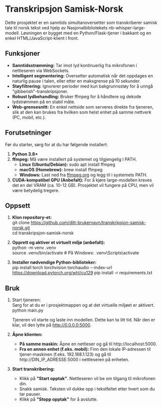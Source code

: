 # **Transkripsjon Samisk-Norsk**

Dette prosjektet er en sanntids simultanoversetter som transkriberer samisk tale til norsk tekst ved hjelp av Nasjonalbibliotekets nb-whisper-large-modell. Løsningen er bygget med en Python/Flask-tjener i bakkant og en enkel HTML/JavaScript-klient i front.

## **Funksjoner**

* **Sanntidsstrømming:** Tar imot lyd kontinuerlig fra mikrofonen i nettleseren via WebSockets.  
* **Intelligent segmentering:** Oversetter automatisk når det oppdages en naturlig pause i talen, eller etter en maksgrense på 10 sekunder.  
* **Støyfiltrering:** Ignorerer perioder med kun bakgrunnsstøy for å unngå "gibberish"-transkripsjoner.  
* **Robust lydbehandling:** Bruker ffmpeg for å håndtere og dekode lydstrømmen på en stabil måte.  
* **Web-grensesnitt:** En enkel nettside som serveres direkte fra tjeneren, slik at den kan brukes fra hvilken som helst enhet på samme nettverk (PC, mobil, etc.).

## **Forutsetninger**

Før du starter, sørg for at du har følgende installert:

1. **Python 3.8+**  
2. **ffmpeg:** Må være installert på systemet og tilgjengelig i PATH.  
   * **Linux (Ubuntu/Debian):** sudo apt install ffmpeg  
   * **macOS (Homebrew):** brew install ffmpeg  
   * **Windows:** Last ned fra [ffmpeg.org](https://ffmpeg.org/download.html) og legg til i systemets PATH.  
3. **CUDA-kompatibel GPU (Anbefalt):** For å kjøre large-modellen kreves det en del VRAM (ca. 10-12 GB). Prosjektet vil fungere på CPU, men vil være betydelig tregere.

## **Oppsett**

1. **Klon repository-et:**  
   git clone https://github.com/ditt-brukernavn/transkripsjon-samisk-norsk.git  
   cd transkripsjon-samisk-norsk

2. **Opprett og aktiver et virtuelt miljø (anbefalt):**  
   python \-m venv .venv  
   source .venv/bin/activate  \# På Windows: .venv\\Scripts\\activate

3. **Installer nødvendige Python-biblioteker:**  
   pip install torch torchvision torchaudio --index-url https://download.pytorch.org/whl/cu129
   pip install \-r requirements.txt

## **Bruk**

1. Start tjeneren:  
   Sørg for at du er i prosjektmappen og at det virtuelle miljøet er aktivert.  
   python main.py

   Tjeneren vil starte og laste inn modellen. Dette kan ta litt tid. Når den er klar, vil den lytte på http://0.0.0.0:5000.  
2. **Åpne klienten:**  
   * **På samme maskin:** Åpne en nettleser og gå til http://localhost:5000.  
   * **Fra en annen enhet (f.eks. mobil):** Finn den lokale IP-adressen til tjener-maskinen (f.eks. 192.168.1.123) og gå til http://DIN\_IP\_ADRESSE:5000 i nettleseren på enheten.  
3. **Start transkribering:**  
   * Klikk på **"Start opptak"**. Nettleseren vil be om tilgang til mikrofonen din.  
   * Snakk samisk. Teksten vil dukke opp i tekstfeltet etter hvert som du tar pauser.  
   * Klikk på **"Stopp opptak"** for å avslutte.
